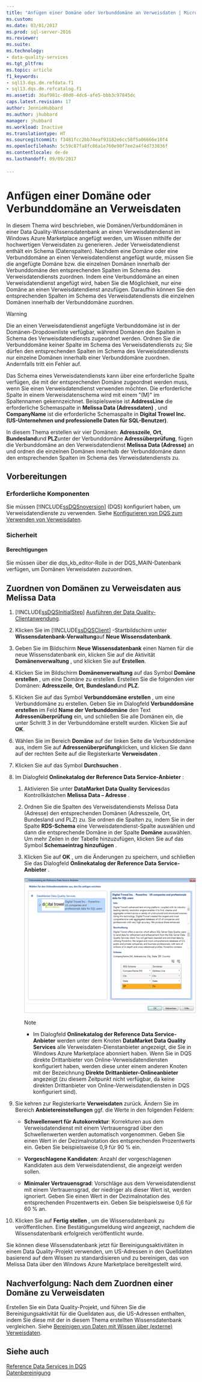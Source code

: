 ```yaml
---
title: "Anfügen einer Domäne oder Verbunddomäne an Verweisdaten | Microsoft-Dokumentation"
ms.custom: 
ms.date: 03/01/2017
ms.prod: sql-server-2016
ms.reviewer: 
ms.suite: 
ms.technology:
- data-quality-services
ms.tgt_pltfrm: 
ms.topic: article
f1_keywords:
- sql13.dqs.dm.refdata.f1
- sql13.dqs.dm.refcatalog.f1
ms.assetid: 36af981c-d0d0-4dc6-afe5-bbb3c97845dc
caps.latest.revision: 17
author: JennieHubbard
ms.author: jhubbard
manager: jhubbard
ms.workload: Inactive
ms.translationtype: HT
ms.sourcegitcommit: f3481fcc2bb74eaf93182e6cc58f5a06666e10f4
ms.openlocfilehash: 5c59c87fa8fc86a1e760e90f7ee2a4f4d733836f
ms.contentlocale: de-de
ms.lasthandoff: 09/09/2017

---
```

# <a name="attach-domain-or-composite-domain-to-reference-data"></a>Anfügen einer Domäne oder Verbunddomäne an Verweisdaten
  In diesem Thema wird beschrieben, wie Domänen/Verbunddomänen in einer Data Quality-Wissensdatenbank an einen Verweisdatendienst im Windows Azure Marketplace angefügt werden, um Wissen mithilfe der hochwertigen Verweisdaten zu generieren. Jeder Verweisdatendienst enthält ein Schema (Datenspalten). Nachdem eine Domäne oder eine Verbunddomäne an einen Verweisdatendienst angefügt wurde, müssen Sie die angefügte Domäne bzw. die einzelnen Domänen innerhalb der Verbunddomäne den entsprechenden Spalten im Schema des Verweisdatendiensts zuordnen. Indem eine Verbunddomäne an einen Verweisdatendienst angefügt wird, haben Sie die Möglichkeit, nur eine Domäne an einen Verweisdatendienst anzufügen. Daraufhin können Sie den entsprechenden Spalten im Schema des Verweisdatendiensts die einzelnen Domänen innerhalb der Verbunddomäne zuordnen.  
  
> [!WARNING]  
>  Die an einen Verweisdatendienst angefügte Verbunddomäne ist in der Domänen-Dropdownliste verfügbar, während Domänen den Spalten in Schema des Verweisdatendiensts zugeordnet werden. Ordnen Sie die Verbunddomäne keiner Spalte im Schema des Verweisdatendiensts zu; Sie dürfen den entsprechenden Spalten im Schema des Verweisdatendiensts nur einzelne Domänen innerhalb einer Verbunddomäne zuordnen. Andernfalls tritt ein Fehler auf.  
  
 Das Schema eines Verweisdatendiensts kann über eine erforderliche Spalte verfügen, die mit der entsprechenden Domäne zugeordnet werden muss, wenn Sie einen Verweisdatendienst verwenden möchten. Die erforderliche Spalte in einem Verweisdatenschema wird mit einem "(M)" im Spaltennamen gekennzeichnet. Beispielsweise ist **AddressLine** die erforderliche Schemaspalte in **Melissa Data (Adressdaten)** , und **CompanyName** ist die erforderliche Schemaspalte in **Digital Trowel Inc. (US-Unternehmen und professionelle Daten für SQL-Benutzer)**.  
  
 In diesem Thema erstellen wir vier Domänen: **Adresszeile**, **Ort**, **Bundesland**und **PLZ**unter der Verbunddomäne **Adressüberprüfung**, fügen die Verbunddomäne an den Verweisdatendienst **Melissa Data (Adresse)** an und ordnen die einzelnen Domänen innerhalb der Verbunddomäne dann den entsprechenden Spalten im Schema des Verweisdatendiensts zu.  
  
## <a name="before-you-begin"></a>Vorbereitungen  
  
###  <a name="Prerequisites"></a> Erforderliche Komponenten  
 Sie müssen [!INCLUDE[ssDQSnoversion](../includes/ssdqsnoversion-md.md)] (DQS) konfiguriert haben, um Verweisdatendienste zu verwenden. Siehe [Konfigurieren von DQS zum Verwenden von Verweisdaten](../data-quality-services/configure-dqs-to-use-reference-data.md).  
  
###  <a name="Security"></a> Sicherheit  
  
#### <a name="permissions"></a>Berechtigungen  
 Sie müssen über die dqs_kb_editor-Rolle in der DQS_MAIN-Datenbank verfügen, um Domänen Verweisdaten zuzuordnen.  
  
##  <a name="Map"></a> Zuordnen von Domänen zu Verweisdaten aus Melissa Data  
  
1.  [!INCLUDE[ssDQSInitialStep](../includes/ssdqsinitialstep-md.md)] [Ausführen der Data Quality-Clientanwendung](../data-quality-services/run-the-data-quality-client-application.md).  
  
2.  Klicken Sie im [!INCLUDE[ssDQSClient](../includes/ssdqsclient-md.md)] -Startbildschirm unter **Wissensdatenbank-Verwaltung**auf **Neue Wissensdatenbank**.  
  
3.  Geben Sie im Bildschirm **Neue Wissensdatenbank** einen Namen für die neue Wissensdatenbank ein, klicken Sie auf die Aktivität **Domänenverwaltung** , und klicken Sie auf **Erstellen**.  
  
4.  Klicken Sie im Bildschirm **Domänenverwaltung** auf das Symbol **Domäne erstellen** , um eine Domäne zu erstellen. Erstellen Sie die folgenden vier Domänen: **Adresszeile**, **Ort**, **Bundesland**und **PLZ**.  
  
5.  Klicken Sie auf das Symbol **Verbunddomäne erstellen** , um eine Verbunddomäne zu erstellen. Geben Sie im Dialogfeld **Verbunddomäne erstellen** im Feld **Name der Verbunddomäne** den Text **Adressenüberprüfung** ein, und schließen Sie alle Domänen ein, die unter Schritt 3 in der Verbunddomäne erstellt wurden. Klicken Sie auf **OK**.  
  
6.  Wählen Sie im Bereich **Domäne** auf der linken Seite die Verbunddomäne aus, indem Sie auf **Adressenüberprüfung**klicken, und klicken Sie dann auf der rechten Seite auf die Registerkarte **Verweisdaten** .  
  
7.  Klicken Sie auf das Symbol **Durchsuchen** .  
  
8.  Im Dialogfeld **Onlinekatalog der Reference Data Service-Anbieter** :  
  
    1.  Aktivieren Sie unter **DataMarket Data Quality Services**das Kontrollkästchen **Melissa Data – Adresse** .  
  
    2.  Ordnen Sie die Spalten des Verweisdatendiensts Melissa Data (Adresse) den entsprechenden Domänen (Adresszeile, Ort, Bundesland und PLZ) zu. Sie ordnen die Spalten zu, indem Sie in der Spalte **RDS-Schema** eine Verweisdatendienst-Spalte auswählen und dann die entsprechende Domäne in der Spalte **Domäne** auswählen. Um mehr Zeilen in der Tabelle hinzuzufügen, klicken Sie auf das Symbol **Schemaeintrag hinzufügen** .  
  
    3.  Klicken Sie auf **OK** , um die Änderungen zu speichern, und schließen Sie das Dialogfeld **Onlinekatalog der Reference Data Service-Anbieter** .  
  
         ![Dialogfeld „Onlinekatalog der Reference Data Service-Anbieter“](../data-quality-services/media/dqs-onlinereferencedataproviderscatalog.gif "Online Reference Data Providers Catalog dialog box")  
  
        > [!NOTE]  
        >  -   Im Dialogfeld **Onlinekatalog der Reference Data Service-Anbieter** werden unter dem Knoten **DataMarket Data Quality Services** alle Verweisdaten-Dienstanbieter angezeigt, die Sie in Windows Azure Marketplace abonniert haben. Wenn Sie in DQS direkte Drittanbieter von Online-Verweisdatendiensten konfiguriert haben, werden diese unter einem anderen Knoten mit der Bezeichnung **Direkte Drittanbieter-Onlineanbieter** angezeigt (zu diesem Zeitpunkt nicht verfügbar, da keine direkten Drittanbieter von Online-Verweisdatendiensten in DQS konfiguriert sind).  
  
9. Sie kehren zur Registerkarte **Verweisdaten** zurück. Ändern Sie im Bereich **Anbietereinstellungen** ggf. die Werte in den folgenden Feldern:  
  
    -   **Schwellenwert für Autokorrektur**: Korrekturen aus dem Verweisdatendienst mit einem Vertrauensgrad über den Schwellenwerten werden automatisch vorgenommen. Geben Sie einen Wert in der Dezimalnotation des entsprechenden Prozentwerts ein. Geben Sie beispielsweise 0,9 für 90 % ein.  
  
    -   **Vorgeschlagene Kandidaten**: Anzahl der vorgeschlagenen Kandidaten aus dem Verweisdatendienst, die angezeigt werden sollen.  
  
    -   **Minimaler Vertrauensgrad**: Vorschläge aus dem Verweisdatendienst mit einem Vertrauensgrad, der niedriger als dieser Wert ist, werden ignoriert. Geben Sie einen Wert in der Dezimalnotation des entsprechenden Prozentwerts ein. Geben Sie beispielsweise 0,6 für 60 % an.  
  
10. Klicken Sie auf **Fertig stellen** , um die Wissensdatenbank zu veröffentlichen. Eine Bestätigungsmeldung wird angezeigt, nachdem die Wissensdatenbank erfolgreich veröffentlicht wurde.  
  
 Sie können diese Wissensdatenbank jetzt für Bereinigungsaktivitäten in einem Data Quality-Projekt verwenden, um US-Adressen in den Quelldaten basierend auf dem Wissen zu standardisieren und zu bereinigen, das von Melissa Data über den Windows Azure Marketplace bereitgestellt wird.  
  
##  <a name="FollowUp"></a> Nachverfolgung: Nach dem Zuordnen einer Domäne zu Verweisdaten  
 Erstellen Sie ein Data Quality-Projekt, und führen Sie die Bereinigungsaktivität für die Quelldaten aus, die US-Adressen enthalten, indem Sie diese mit der in diesem Thema erstellten Wissensdatenbank vergleichen. Siehe [Bereinigen von Daten mit Wissen über &#40;externe&#41; Verweisdaten](../data-quality-services/cleanse-data-using-reference-data-external-knowledge.md).  
  
## <a name="see-also"></a>Siehe auch  
 [Reference Data Services in DQS](../data-quality-services/reference-data-services-in-dqs.md)   
 [Datenbereinigung](../data-quality-services/data-cleansing.md)  
  
  

